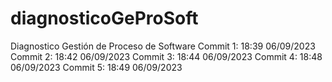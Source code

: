 # diagnosticoGeProSoft
Diagnostico Gestión de Proceso de Software
Commit 1: 18:39 06/09/2023
Commit 2: 18:42 06/09/2023
Commit 3: 18:44 06/09/2023
Commit 4: 18:48 06/09/2023
Commit 5: 18:49 06/09/2023
